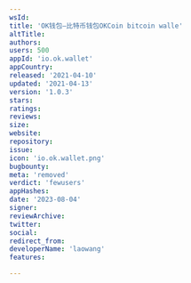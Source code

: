 ```yaml
---
wsId: 
title: 'OK钱包—比特币钱包OKCoin bitcoin walle'
altTitle: 
authors: 
users: 500
appId: 'io.ok.wallet'
appCountry: 
released: '2021-04-10'
updated: '2021-04-13'
version: '1.0.3'
stars: 
ratings: 
reviews: 
size: 
website: 
repository: 
issue: 
icon: 'io.ok.wallet.png'
bugbounty: 
meta: 'removed'
verdict: 'fewusers'
appHashes: 
date: '2023-08-04'
signer: 
reviewArchive: 
twitter: 
social: 
redirect_from: 
developerName: 'laowang'
features: 

---
```


